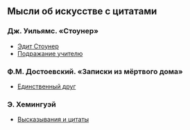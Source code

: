 ## Мысли об искусстве с цитатами

### Дж. Уильямс. &laquo;Стоунер&raquo;

- [Эдит Стоунер](edith_stoner.md)
- [Подражание учителю](imitating.md)

### Ф.М. Достоевский. &laquo;Записки из мёртвого дома&raquo;

- [Единственный друг](dead-house.md)

### Э. Хемингуэй

- [Высказывания и цитаты](hemingway-quotes.md)
